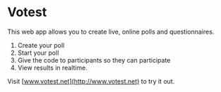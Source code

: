 # Votest

This web app allows you to create live, online polls and questionnaires.

1. Create your poll
2. Start your poll
3. Give the code to participants so they can participate
4. View results in realtime.

Visit [www.votest.net](http://www.votest.net) to try it out.